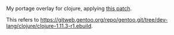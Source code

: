 My portage overlay for clojure, applying [this patch](https://github.com/taiyakihitotsu/ClojureFnPatch).

This refers to https://gitweb.gentoo.org/repo/gentoo.git/tree/dev-lang/clojure/clojure-1.11.3-r1.ebuild.